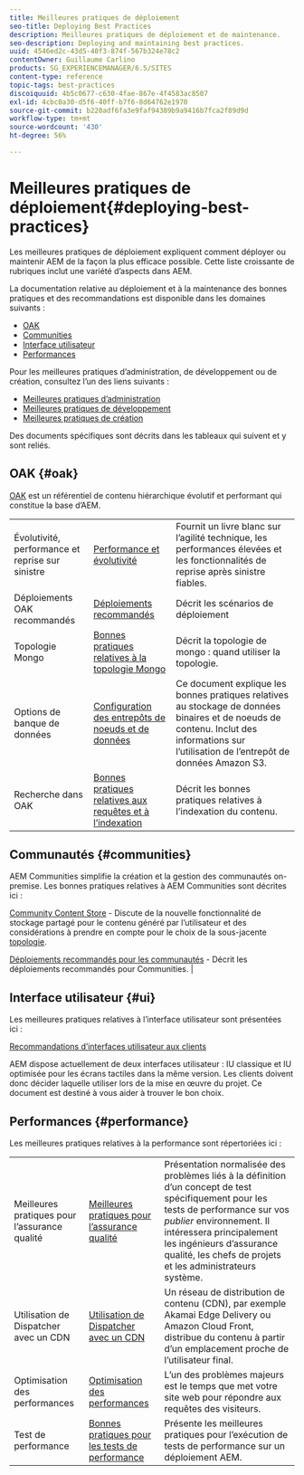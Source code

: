 ```yaml
---
title: Meilleures pratiques de déploiement
seo-title: Deploying Best Practices
description: Meilleures pratiques de déploiement et de maintenance.
seo-description: Deploying and maintaining best practices.
uuid: 4546ed2c-43d5-40f3-874f-567b324e78c2
contentOwner: Guillaume Carlino
products: SG_EXPERIENCEMANAGER/6.5/SITES
content-type: reference
topic-tags: best-practices
discoiquuid: 4b5c0677-c630-4fae-867e-4f4583ac8507
exl-id: 4cbc0a30-d5f6-40ff-b7f6-8d64762e1970
source-git-commit: b220adf6fa3e9faf94389b9a9416b7fca2f89d9d
workflow-type: tm+mt
source-wordcount: '430'
ht-degree: 56%

---
```


# Meilleures pratiques de déploiement{#deploying-best-practices}

Les meilleures pratiques de déploiement expliquent comment déployer ou maintenir AEM de la façon la plus efficace possible. Cette liste croissante de rubriques inclut une variété d’aspects dans AEM.

La documentation relative au déploiement et à la maintenance des bonnes pratiques et des recommandations est disponible dans les domaines suivants :

* [OAK](#oak)
* [Communities](#communities)
* [Interface utilisateur](#ui)
* [Performances](#performance)

Pour les meilleures pratiques d’administration, de développement ou de création, consultez l’un des liens suivants :

* [Meilleures pratiques d’administration](/help/sites-administering/administer-best-practices.md)
* [Meilleures pratiques de développement](/help/sites-developing/best-practices.md)
* [Meilleures pratiques de création](/help/sites-authoring/best-practices.md)

Des documents spécifiques sont décrits dans les tableaux qui suivent et y sont reliés.

## OAK {#oak}

[OAK](/help/sites-deploying/platform.md) est un référentiel de contenu hiérarchique évolutif et performant qui constitue la base d’AEM.

<table>
 <tbody>
  <tr>
   <td><p>Évolutivité, performance et reprise sur sinistre</p> </td>
   <td><a href="/help/sites-deploying/performance.md">Performance et évolutivité</a></td>
   <td>Fournit un livre blanc sur l’agilité technique, les performances élevées et les fonctionnalités de reprise après sinistre fiables.</td>
  </tr>
  <tr>
   <td>Déploiements OAK recommandés</td>
   <td><a href="/help/sites-deploying/recommended-deploys.md">Déploiements recommandés</a></td>
   <td>Décrit les scénarios de déploiement</td>
  </tr>
  <tr>
   <td>Topologie Mongo</td>
   <td><a href="/help/sites-deploying/recommended-deploys.md">Bonnes pratiques relatives à la topologie Mongo</a></td>
   <td>Décrit la topologie de mongo : quand utiliser la topologie.</td>
  </tr>
  <tr>
   <td>Options de banque de données</td>
   <td><a href="/help/sites-deploying/data-store-config.md">Configuration des entrepôts de noeuds et de données</a></td>
   <td>Ce document explique les bonnes pratiques relatives au stockage de données binaires et de noeuds de contenu. Inclut des informations sur l’utilisation de l’entrepôt de données Amazon S3.</td>
  </tr>
  <tr>
   <td>Recherche dans OAK</td>
   <td><a href="/help/sites-deploying/best-practices-for-queries-and-indexing.md">Bonnes pratiques relatives aux requêtes et à l’indexation</a><br /> </td>
   <td>Décrit les bonnes pratiques relatives à l’indexation du contenu.</td>
  </tr>
 </tbody>
</table>

## Communautés {#communities}

AEM Communities simplifie la création et la gestion des communautés on-premise. Les bonnes pratiques relatives à AEM Communities sont décrites ici :

[Community Content Store](/help/communities/working-with-srp.md) - Discute de la nouvelle fonctionnalité de stockage partagé pour le contenu généré par l’utilisateur et des considérations à prendre en compte pour le choix de la sous-jacente [topologie](/help/communities/topologies.md).

[Déploiements recommandés pour les communautés](/help/sites-deploying/recommended-deploys.md#considerations-for-aem-communities) - Décrit les déploiements recommandés pour Communities. |

## Interface utilisateur {#ui}

Les meilleures pratiques relatives à l’interface utilisateur sont présentées ici :

[Recommandations d’interfaces utilisateur aux clients](/help/sites-deploying/ui-recommendations.md)

AEM dispose actuellement de deux interfaces utilisateur : IU classique et IU optimisée pour les écrans tactiles dans la même version. Les clients doivent donc décider laquelle utiliser lors de la mise en œuvre du projet. Ce document est destiné à vous aider à trouver le bon choix.

## Performances {#performance}

Les meilleures pratiques relatives à la performance sont répertoriées ici :

<table>
 <tbody>
  <tr>
   <td>Meilleures pratiques pour l’assurance qualité</td>
   <td><a href="/help/sites-deploying/configuring-performance.md#best-practices-for-quality-assurance">Meilleures pratiques pour l’assurance qualité</a></td>
   <td>Présentation normalisée des problèmes liés à la définition d’un concept de test spécifiquement pour les tests de performance sur vos <em>publier</em> environnement. Il intéressera principalement les ingénieurs d’assurance qualité, les chefs de projets et les administrateurs système.</td>
  </tr>
  <tr>
   <td>Utilisation de Dispatcher avec un CDN </td>
   <td><a href="https://helpx.adobe.com/experience-manager/dispatcher/using/dispatcher.html#using-dispatcher-with-a-cdn">Utilisation de Dispatcher avec un CDN </a></td>
   <td>Un réseau de distribution de contenu (CDN), par exemple Akamai Edge Delivery ou Amazon Cloud Front, distribue du contenu à partir d’un emplacement proche de l’utilisateur final.</td>
  </tr>
  <tr>
   <td>Optimisation des performances</td>
   <td><a href="/help/sites-deploying/configuring-performance.md">Optimisation des performances</a></td>
   <td>L’un des problèmes majeurs est le temps que met votre site web pour répondre aux requêtes des visiteurs.</td>
  </tr>
  <tr>
   <td>Test de performance</td>
   <td><a href="/help/sites-deploying/best-practices-for-performance-testing.md">Bonnes pratiques pour les tests de performance</a></td>
   <td>Présente les meilleures pratiques pour l’exécution de tests de performance sur un déploiement AEM.<br /> </td>
  </tr>
 </tbody>
</table>
